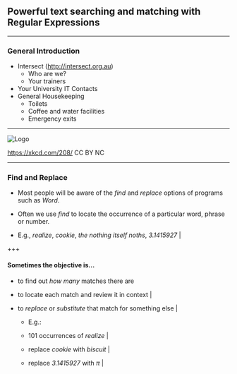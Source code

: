 ## Powerful text searching and matching with Regular Expressions

---

### General Introduction

- Intersect (http://intersect.org.au)
   - Who are we?
   - Your trainers
- Your University IT Contacts
- General Housekeeping
   - Toilets
   - Coffee and water facilities
   - Emergency exits

---

![Logo](https://imgs.xkcd.com/comics/regular_expressions.png)

https://xkcd.com/208/ CC BY NC

---

### Find and Replace

- Most people will be aware of the *find* and *replace* options of programs such as *Word*.

- Often we use *find* to locate the occurrence of a particular word, phrase or number.

- E.g., _realize_, _cookie_, _the nothing itself noths_, _3.1415927_ |

+++

#### Sometimes the objective is…

- to find out *how many* matches there are

- to locate each match and review it in context |

- to *replace* or *substitute* that match for something else |
   
   - E.g.:
   
   - 101 occurrences of _realize_ |
   
   - replace _cookie_ with _biscuit_ |
   
   - replace _3.1415927_ with _π_ |
